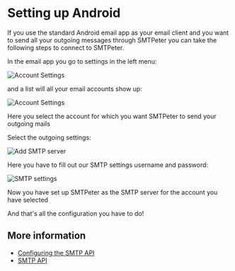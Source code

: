 # Setting up Android

If you use the standard Android email app as your email client and you want to send all 
your outgoing messages through SMTPeter you can take the following steps
to connect to SMTPeter.

In the email app you go to settings in the left menu:

![Account Settings](Images/android-0.png "Go to account settings")

and a list will all your email accounts show up: 

![Account Settings](Images/android-1.png "email list")

Here you select the account for which you want SMTPeter to send your outgoing mails

Select the outgoing settings:

![Add SMTP server](Images/android-2.png "Outgoing settings")

Here you have to fill out our SMTP settings username and password: 

![SMTP settings](Images/android-3.png "Configure SMTP settings")

Now you have set up SMTPeter as the SMTP server for the account you have selected

And that's all the configuration you have to do! 

## More information

* [Configuring the SMTP API](./introduction-smtp-api)
* [SMTP API](./smtp-api)
